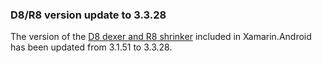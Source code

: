 ### D8/R8 version update to 3.3.28

The version of the [D8 dexer and R8 shrinker](https://r8.googlesource.com/r8)
included in Xamarin.Android has been updated from 3.1.51 to 3.3.28.
